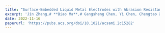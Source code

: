 ```yaml
---
title: "Surface-Embedded Liquid Metal Electrodes with Abrasion Resistance via Direct Magnetic Printing"
excerpt: 'Jin Zhang,# **Biao Ma**,# Gangsheng Chen, Yi Chen, Chengtao Xu, Qing Hao, Chao Zhao, Hong Liu*, **ACS Appl. Mater. Inter.**, 2022, 14, 47, 53405. '
date: 2022-11-16
paperurl: 'https://pubs.acs.org/doi/10.1021/acsami.2c15282'
---
```

